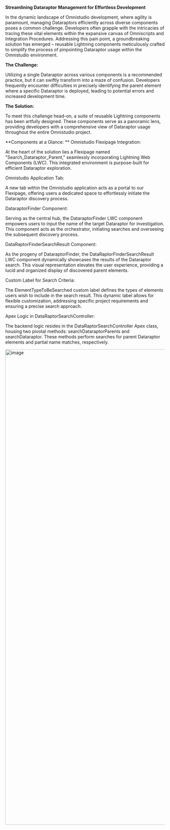 **Streamlining Dataraptor Management for Effortless Development**

In the dynamic landscape of Omnistudio development, where agility is paramount, managing Dataraptors efficiently across diverse components poses a common challenge. Developers often grapple with the intricacies of tracing these vital elements within the expansive canvas of Omniscripts and Integration Procedures. Addressing this pain point, a groundbreaking solution has emerged – reusable Lightning components meticulously crafted to simplify the process of pinpointing Dataraptor usage within the Omnistudio environment.

**The Challenge:**

Utilizing a single Dataraptor across various components is a recommended practice, but it can swiftly transform into a maze of confusion. Developers frequently encounter difficulties in precisely identifying the parent element where a specific Dataraptor is deployed, leading to potential errors and increased development time.

**The Solution:**

To meet this challenge head-on, a suite of reusable Lightning components has been artfully designed. These components serve as a panoramic lens, providing developers with a comprehensive view of Dataraptor usage throughout the entire Omnistudio project.

**Components at a Glance:
**
Omnistudio Flexipage Integration:

At the heart of the solution lies a Flexipage named "Search_Dataraptor_Parent," seamlessly incorporating Lightning Web Components (LWC). This integrated environment is purpose-built for efficient Dataraptor exploration.

Omnistudio Application Tab:

A new tab within the Omnistudio application acts as a portal to our Flexipage, offering users a dedicated space to effortlessly initiate the Dataraptor discovery process.

DataraptorFinder Component:

Serving as the central hub, the DataraptorFinder LWC component empowers users to input the name of the target Dataraptor for investigation. This component acts as the orchestrator, initiating searches and overseeing the subsequent discovery process.

DataRaptorFinderSearchResult Component:

As the progeny of DataraptorFinder, the DataRaptorFinderSearchResult LWC component dynamically showcases the results of the Dataraptor search. This visual representation elevates the user experience, providing a lucid and organized display of discovered parent elements.

Custom Label for Search Criteria:

The ElementTypeToBeSearched custom label defines the types of elements users wish to include in the search result. This dynamic label allows for flexible customization, addressing specific project requirements and ensuring a precise search approach.

Apex Logic in DataRaptorSearchController:

The backend logic resides in the DataRaptorSearchController Apex class, housing two pivotal methods: searchDataraptorParents and searchDataraptor. These methods perform searches for parent Dataraptor elements and partial name matches, respectively.



<img width="1497" alt="image" src="https://github.com/shantanumane/ServicesCentralAssets/assets/51712321/f1886558-0b59-46fe-bdf4-c88a62afc186">


